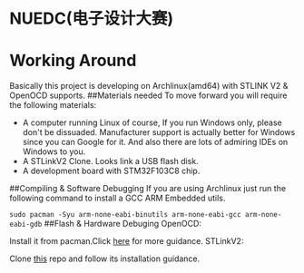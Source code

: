 # NUEDC(电子设计大赛)
# Working Around
Basically this project is developing on Archlinux(amd64) with STLINK V2 & OpenOCD supports.
##Materials needed
To move forward you will require the following materials:
- A computer running Linux of course, If you run Windows only, please don't be dissuaded. Manufacturer support is actually better for Windows since you can Google for it. And also there are lots of admiring IDEs on Windows to you.
- A STLinkV2 Clone. Looks link a USB flash disk.
- A development board with STM32F103C8 chip.

##Compiling & Software Debugging 
If you are using Archlinux just run the following command to install a GCC ARM Embedded utils.

`sudo pacman -Syu arm-none-eabi-binutils arm-none-eabi-gcc arm-none-eabi-gdb`
##Flash & Hardware Debuging
OpenOCD:

Install it from pacman.Click [here](https://github.com/ntfreak/openocd) for more guidance.
STLinkV2:

Clone [this](https://github.com/texane/stlink) repo and follow its installation guidance.


